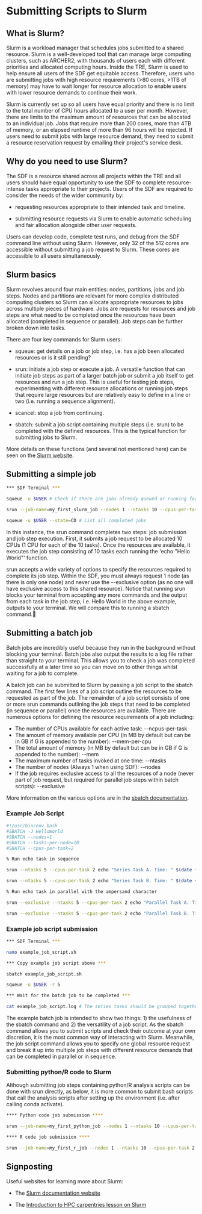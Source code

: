 # Submitting Scripts to Slurm

## What is Slurm?

Slurm is a workload manager that schedules jobs submitted to a shared resource.
Slurm is a well-developed tool that can manage large computing clusters, such as ARCHER2, with thousands of users each with different priorities and allocated computing hours.
Inside the TRE, Slurm is used to help ensure all users of the SDF get equitable access.
Therefore, users who are submitting jobs with high resource requirements (>80 cores, >1TB of memory) may have to wait longer for resource allocation to enable users with lower resource demands to continue their work.

Slurm is currently set up so all users have equal priority and there is no limit to the total number of CPU hours allocated to a user per month.
However, there are limits to the maximum amount of resources that can be allocated to an individual job.
Jobs that require more than 200 cores, more than 4TB of memory, or an elapsed runtime of more than 96 hours will be rejected.
If users need to submit jobs with large resource demand, they need to submit a resource reservation request by emailing their project's service desk.

## Why do you need to use Slurm?

The SDF is a resource shared across all projects within the TRE and all users should have equal opportunity to use the SDF to complete resource-intense tasks appropriate to their projects.
Users of the SDF are required to consider the needs of the wider community by:

- requesting resources appropriate to their intended task and timeline.

- submitting resource requests via Slurm to enable automatic scheduling and fair allocation alongside other user requests.

Users can develop code, complete test runs, and debug from the SDF command line without using Slurm.
However, only 32 of the 512 cores are accessible without submitting a job request to Slurm.
These cores are accessible to all users simultaneously.

## Slurm basics

Slurm revolves around four main entities: nodes, partitions, jobs and job steps.
Nodes and partitions are relevant for more complex distributed computing clusters so Slurm can allocate appropriate resources to jobs across multiple pieces of hardware.
Jobs are requests for resources and job steps are what need to be completed once the resources have been allocated (completed in sequence or parallel).
Job steps can be further broken down into tasks.

There are four key commands for Slurm users:

- squeue: get details on a job or job step, i.e. has a job been allocated resources or is it still pending?

- srun: initiate a job step or execute a job. A versatile function that can initiate job steps as part of a larger batch job or submit a job itself to get resources and run a job step. This is useful for testing job steps, experimenting with different resource allocations or running job steps that require large resources but are relatively easy to define in a line or two (i.e. running a sequence alignment).

- scancel: stop a job from continuing.

- sbatch: submit a job script containing multiple steps (i.e. srun) to be completed with the defined resources. This is the typical function for submitting jobs to Slurm.

More details on these functions (and several not mentioned here) can be seen on the [Slurm website](https://slurm.schedmd.com/quickstart.html).

## Submitting a simple job

```bash
*** SDF Terminal ***

squeue -u $USER # Check if there are jobs already queued or running for you

srun --job-name=my_first_slurm_job --nodes 1 --ntasks 10 --cpus-per-task 2 echo 'Hello World'

squeue -u $USER --state=CD # List all completed jobs
```

In this instance, the srun command completes two steps: job submission and job step execution. First, it submits a job request to be allocated 10 CPUs (1 CPU for each of the 10 tasks). Once the resources are available, it executes the job step consisting of 10 tasks each running the 'echo "Hello World"' function.

srun accepts a wide variety of options to specify the resources required to complete its job step.
Within the SDF, you must always request 1 node (as there is only one node) and never use the --exclusive option (as no one will have exclusive access to this shared resource).
Notice that running srun blocks your terminal from accepting any more commands and the output from each task in the job step, i.e. Hello World in the above example, outputs to your terminal.
We will compare this to running a sbatch command.

## Submitting a batch job

Batch jobs are incredibly useful because they run in the background without blocking your terminal. Batch jobs also output the results to a log file rather than straight to your terminal.
This allows you to check a job was completed successfully at a later time so you can move on to other things whilst waiting for a job to complete.

A batch job can be submitted to Slurm by passing a job script to the sbatch command. The first few lines of a job script outline the resources to be requested as part of the job. The remainder of a job script consists of one or more srun commands outlining the job steps that need to be completed (in sequence or parallel) once the resources are available. There are numerous options for defining the resource requirements of a job including:

- The number of CPUs available for each active task: --ncpus-per-task
- The amount of memory available per CPU (in MB by default but can be in GB if G is appended to the number): --mem-per-cpu
- The total amount of memory (in MB by default but can be in GB if G is appended to the number): --mem
- The maximum number of tasks invoked at one time: --ntasks
- The number of nodes (Always 1 when using SDF): --nodes
- If the job requires exclusive access to all the resources of a node (never part of job request, but required for parallel job steps within batch scripts): --exclusive

More information on the various options are in the [sbatch documentation](https://slurm.schedmd.com/sbatch.html).

### Example Job Script

```bash
#!/usr/bin/env bash
#SBATCH -J HelloWorld
#SBATCH --nodes=1
#SBATCH --tasks-per-node=10
#SBATCH --cpus-per-task=2

% Run echo task in sequence

srun --ntasks 5 --cpus-per-task 2 echo "Series Task A. Time: " $(date +”%H:%M:%S”)

srun --ntasks 5 --cpus-per-task 2 echo "Series Task B. Time: " $(date +”%H:%M:%S”)

% Run echo task in parallel with the ampersand character

srun --exclusive --ntasks 5 --cpus-per-task 2 echo "Parallel Task A. Time: " $(date +”%H:%M:%S”) &

srun --exclusive --ntasks 5 --cpus-per-task 2 echo "Parallel Task B. Time: " $(date +”%H:%M:%S”)

```

### Example job script submission

```bash
*** SDF Terminal ***

nano example_job_script.sh

*** Copy example job script above ***

sbatch example_job_script.sh

squeue -u $USER -r 5

*** Wait for the batch job to be completed ***

cat example_job_script.log # The series tasks should be grouped together and the parallel tasks interspersed.
```

The example batch job is intended to show two things: 1) the usefulness of the sbatch command and 2) the versatility of a job script. As the sbatch command allows you to submit scripts and check their outcome at your own discretion, it is the most common way of interacting with Slurm. Meanwhile, the job script command allows you to specify one global resource request and break it up into multiple job steps with different resource demands that can be completed in parallel or in sequence.

### Submitting python/R code to Slurm

Although submitting job steps containing python/R analysis scripts can be done with srun directly, as below, it is more common to submit bash scripts that call the analysis scripts after setting up the environment (i.e. after calling conda activate).

```bash
**** Python code job submission ****

srun --job-name=my_first_python_job --nodes 1 --ntasks 10 --cpus-per-task 2 --mem 10G python example_script.py

**** R code job submission ****

srun --job-name=my_first_r_job --nodes 1 --ntasks 10 --cpus-per-task 2 --mem 10G Rscript -e example_script.R
```

## Signposting

Useful websites for learning more about Slurm:

- The [Slurm documentation website](https://slurm.schedmd.com/documentation.html)

- The [Introduction to HPC carpentries lesson on Slurm](https://carpentries-incubator.github.io/hpc-intro/13-scheduler/index.html)
